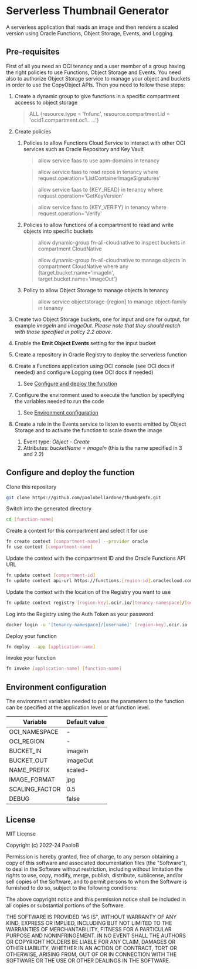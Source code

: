# Serverless Thumbnail Generator

A serverless application that reads an image and then renders a scaled version using Oracle Functions, Object Storage, Events, and Logging.

## Pre-requisites

First of all you need an OCI tenancy and a user member of a group having the right policies to use Functions, Object Storage and Events. You need also to authorize Object Storage service to manage your object and buckets in order to use the CopyObject APIs. Then you need to follow these steps:

1. Create a dynamic group to give functions in a specific compartment acceess to object storage

    > ALL {resource.type = 'fnfunc', resource.compartment.id = 'ocid1.compartment.oc1.. ...'}

2. Create policies
    1. Policies to allow Functions Cloud Service to interact with other OCI services such as Oracle Repository and Key Vault

        >allow service faas to use apm-domains in tenancy

        >allow service faas to read repos in tenancy where request.operation='ListContainerImageSignatures'

        >allow service faas to {KEY_READ} in tenancy where request.operation='GetKeyVersion'

        >allow service faas to {KEY_VERIFY} in tenancy where request.operation='Verify'

    2. Policies to allow functions of a compartment to read and write objects into specific buckets

        >allow dynamic-group fn-all-cloudnative to inspect buckets in compartment CloudNative

        >allow dynamic-group fn-all-cloudnative to manage objects in compartment CloudNative where any {target.bucket.name='imageIn', target.bucket.name='imageOut'}

    3. Policy to allow Object Storage to manage objects in tenancy

        >allow service objectstorage-[region] to manage object-family in tenancy

3. Create two Object Storage buckets, one for input and one for output, for example *imageIn* and *imageOut*. *Please note that they should match with those specified in policy 2.2 above*.
4. Enable the **Emit Object Events** setting for the input bucket
5. Create a repository in Oracle Registry to deploy the serverless function
6. Create a Functions application using OCI console (see OCI docs if needed) and configure Logging (see OCI docs if needed)
    1. See [Configure and deploy the function](#configure-and-deploy-the-function)
7. Configure the environment used to execute the function by specifying the variables needed to run the code
    1. See [Environment configuration](#environment-configuration)
8. Create a rule in the Events service to listen to events emitted by Object Storage and to activate the function to scale down the image
    1. Event type: *Object - Create*
    2. Attributes: *bucketName = imageIn* (this is the name specified in 3 and 2.2)

## Configure and deploy the function

Clone this repository

```sh
git clone https://github.com/paolobellardone/thumbgenfn.git
```

Switch into the generated directory

```sh
cd [function-name]
```

Create a context for this compartment and select it for use

```sh
fn create context [compartment-name] --provider oracle
fn use context [compartment-name]
```

Update the context with the compartment ID and the Oracle Functions API URL

```sh
fn update context [compartment-id]
fn update context api-url https://functions.[region-id].oraclecloud.com
```

Update the context with the location of the Registry you want to use

```sh
fn update context registry [region-key].ocir.io/[tenancy-namespace]/[ocir-repo]
```

Log into the Registry using the Auth Token as your password

```sh
docker login -u '[tenancy-namespace]/[username]' [region-key].ocir.io
```

Deploy your function

```sh
fn deploy --app [application-name]
```

Invoke your function

```sh
fn invoke [application-name] [function-name]
```

## Environment configuration

The environment variables needed to pass the parameters to the function can be specified at the application level or at function level.

| Variable       | Default value |
|----------------|---------------|
| OCI_NAMESPACE  | -             |
| OCI_REGION     | -             |
| BUCKET_IN      | imageIn       |
| BUCKET_OUT     | imageOut      |
| NAME_PREFIX    | scaled-       |
| IMAGE_FORMAT   | jpg           |
| SCALING_FACTOR | 0.5           |
| DEBUG          | false         |

## License

MIT License

Copyright (c) 2022-24 PaoloB

Permission is hereby granted, free of charge, to any person obtaining a copy
of this software and associated documentation files (the "Software"), to deal
in the Software without restriction, including without limitation the rights
to use, copy, modify, merge, publish, distribute, sublicense, and/or sell
copies of the Software, and to permit persons to whom the Software is
furnished to do so, subject to the following conditions:

The above copyright notice and this permission notice shall be included in all
copies or substantial portions of the Software.

THE SOFTWARE IS PROVIDED "AS IS", WITHOUT WARRANTY OF ANY KIND, EXPRESS OR
IMPLIED, INCLUDING BUT NOT LIMITED TO THE WARRANTIES OF MERCHANTABILITY,
FITNESS FOR A PARTICULAR PURPOSE AND NONINFRINGEMENT. IN NO EVENT SHALL THE
AUTHORS OR COPYRIGHT HOLDERS BE LIABLE FOR ANY CLAIM, DAMAGES OR OTHER
LIABILITY, WHETHER IN AN ACTION OF CONTRACT, TORT OR OTHERWISE, ARISING FROM,
OUT OF OR IN CONNECTION WITH THE SOFTWARE OR THE USE OR OTHER DEALINGS IN THE
SOFTWARE.
